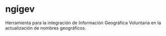 # ngigev
Herramienta para la integración de Información Geográfica Voluntaria en la actualización de nombres geográficos.
